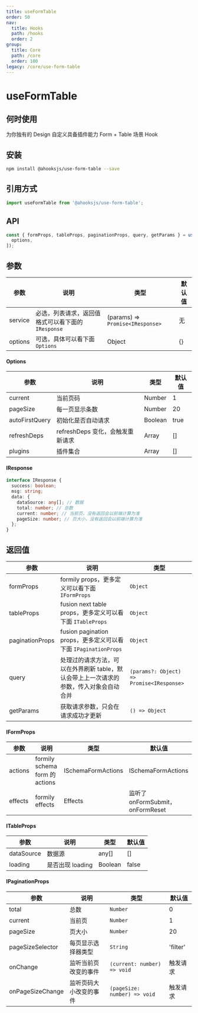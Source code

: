 ```yaml
---
title: useFormTable
order: 50
nav:
  title: Hooks
  path: /hooks
  order: 2
group:
  title: Core
  path: /core
  order: 100
legacy: /core/use-form-table
---
```


# useFormTable

## 何时使用

为你独有的 Design 自定义具备插件能力 Form + Table 场景 Hook

## 安装

```sh
npm install @ahooksjs/use-form-table --save
```

## 引用方式

```js
import useFormTable from '@ahooksjs/use-form-table';
```

## API

```js
const { formProps, tableProps, paginationProps, query, getParams } = useNextFormTable(service, [
  options,
]);
```

## 参数

| 参数    | 说明                                               | 类型                             | 默认值 |
| ------- | -------------------------------------------------- | -------------------------------- | ------ |
| service | 必选，列表请求，返回值格式可以看下面的 `IResponse` | (params) => `Promise<IResponse>` | 无     |
| options | 可选，具体可以看下面 `Options`                     | Object                           | {}     |

#### Options

| 参数           | 说明                             | 类型    | 默认值 |
| -------------- | -------------------------------- | ------- | ------ |
| current        | 当前页码                         | Number  | 1      |
| pageSize       | 每一页显示条数                   | Number  | 20     |
| autoFirstQuery | 初始化是否自动请求               | Boolean | true   |
| refreshDeps    | refreshDeps 变化，会触发重新请求 | Array   | []     |
| plugins        | 插件集合                         | Array   | []     |

#### IResponse

```ts
interface IResponse {
  success: boolean;
  msg: string;
  data: {
    dataSource: any[]; // 数据
    total: number; // 总数
    current: number; // 当前页，没有返回会以前端计算为准
    pageSize: number; // 页大小，没有返回会以前端计算为准
  };
}
```

## 返回值

| 参数            | 说明                                                                                   | 类型                                      |
| --------------- | -------------------------------------------------------------------------------------- | ----------------------------------------- |
| formProps       | formily props，更多定义可以看下面 `IFormProps`                                         | `Object`                                  |
| tableProps      | fusion next table props，更多定义可以看下面 `ITableProps`                              | `Object`                                  |
| paginationProps | fusion pagination props，更多定义可以看下面 `IPaginationProps`                         | `Object`                                  |
| query           | 处理过的请求方法，可以在外界刷新 table，默认会带上上一次请求的参数，传入对象会自动合并 | `(params?: Object) => Promise<IResponse>` |
| getParams       | 获取请求参数，只会在请求成功才更新                                                     | `() => Object`                            |

#### IFormProps

| 参数    | 说明                           | 类型               | 默认值                           |
| ------- | ------------------------------ | ------------------ | -------------------------------- |
| actions | formily schema form 的 actions | ISchemaFormActions | ISchemaFormActions               |
| effects | formily effects                | Effects            | 监听了 onFormSubmit，onFormReset |

#### ITableProps

| 参数       | 说明             | 类型    | 默认值 |
| ---------- | ---------------- | ------- | ------ |
| dataSource | 数据源           | any[]   | []     |
| loading    | 是否出现 loading | Boolean | false  |

#### IPaginationProps

| 参数             | 说明                   | 类型                         | 默认值   |
| ---------------- | ---------------------- | ---------------------------- | -------- |
| total            | 总数                   | `Number`                     | 0        |
| current          | 当前页                 | `Number`                     | 1        |
| pageSize         | 页大小                 | `Number`                     | 20       |
| pageSizeSelector | 每页显示选择器类型     | `String`                     | 'filter' |
| onChange         | 监听当前页改变的事件   | `(current: number) => void`  | 触发请求 |
| onPageSizeChange | 监听页码大小改变的事件 | `(pageSize: number) => void` | 触发请求 |
